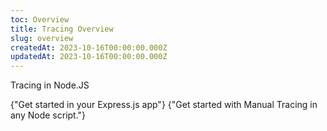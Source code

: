 ```yaml
---
toc: Overview
title: Tracing Overview
slug: overview
createdAt: 2023-10-16T00:00:00.000Z
updatedAt: 2023-10-16T00:00:00.000Z
---
```


Tracing in Node.JS

<DocsCardGroup>
    <DocsCard title="Express.js" href="./2_express.md">
        {"Get started in your Express.js app"}
    </DocsCard>
    <DocsCard title="Manual Tracing" href="./3_manual.md">
        {"Get started with Manual Tracing in any Node script."}
    </DocsCard>
</DocsCardGroup>
